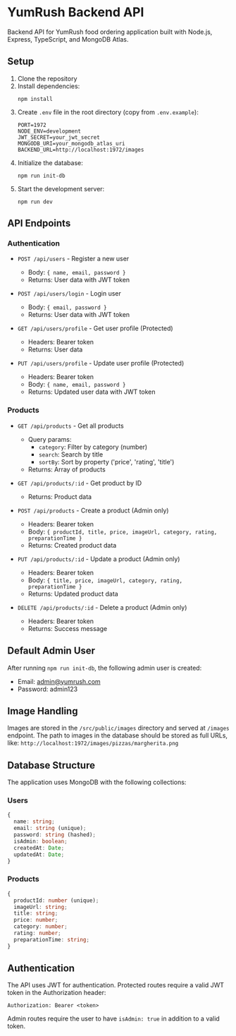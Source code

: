 # YumRush Backend API

Backend API for YumRush food ordering application built with Node.js, Express, TypeScript, and MongoDB Atlas.

## Setup

1. Clone the repository
2. Install dependencies:
   ```
   npm install
   ```
3. Create `.env` file in the root directory (copy from `.env.example`):
   ```
   PORT=1972
   NODE_ENV=development
   JWT_SECRET=your_jwt_secret
   MONGODB_URI=your_mongodb_atlas_uri
   BACKEND_URL=http://localhost:1972/images
   ```
4. Initialize the database:
   ```
   npm run init-db
   ```
5. Start the development server:
   ```
   npm run dev
   ```

## API Endpoints

### Authentication

- `POST /api/users` - Register a new user
  - Body: `{ name, email, password }`
  - Returns: User data with JWT token

- `POST /api/users/login` - Login user
  - Body: `{ email, password }`
  - Returns: User data with JWT token

- `GET /api/users/profile` - Get user profile (Protected)
  - Headers: Bearer token
  - Returns: User data

- `PUT /api/users/profile` - Update user profile (Protected)
  - Headers: Bearer token
  - Body: `{ name, email, password }`
  - Returns: Updated user data with JWT token

### Products

- `GET /api/products` - Get all products
  - Query params:
    - `category`: Filter by category (number)
    - `search`: Search by title
    - `sortBy`: Sort by property ('price', 'rating', 'title')
  - Returns: Array of products

- `GET /api/products/:id` - Get product by ID
  - Returns: Product data

- `POST /api/products` - Create a product (Admin only)
  - Headers: Bearer token
  - Body: `{ productId, title, price, imageUrl, category, rating, preparationTime }`
  - Returns: Created product data

- `PUT /api/products/:id` - Update a product (Admin only)
  - Headers: Bearer token
  - Body: `{ title, price, imageUrl, category, rating, preparationTime }`
  - Returns: Updated product data

- `DELETE /api/products/:id` - Delete a product (Admin only)
  - Headers: Bearer token
  - Returns: Success message

## Default Admin User

After running `npm run init-db`, the following admin user is created:
- Email: admin@yumrush.com
- Password: admin123

## Image Handling

Images are stored in the `/src/public/images` directory and served at `/images` endpoint. The path to images in the database should be stored as full URLs, like:
`http://localhost:1972/images/pizzas/margherita.png`

## Database Structure

The application uses MongoDB with the following collections:

### Users
```typescript
{
  name: string;
  email: string (unique);
  password: string (hashed);
  isAdmin: boolean;
  createdAt: Date;
  updatedAt: Date;
}
```

### Products
```typescript
{
  productId: number (unique);
  imageUrl: string;
  title: string;
  price: number;
  category: number;
  rating: number;
  preparationTime: string;
}
```

## Authentication

The API uses JWT for authentication. Protected routes require a valid JWT token in the Authorization header:
```
Authorization: Bearer <token>
```

Admin routes require the user to have `isAdmin: true` in addition to a valid token.
